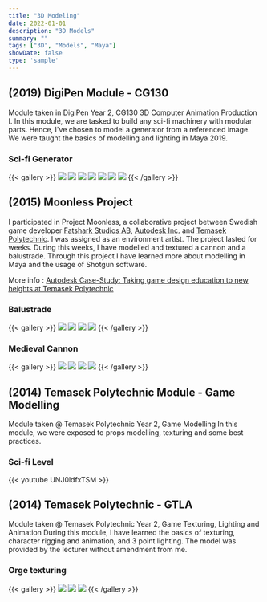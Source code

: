 ```yaml
---
title: "3D Modeling"
date: 2022-01-01
description: "3D Models"
summary: ""
tags: ["3D", "Models", "Maya"]
showDate: false
type: 'sample'
---
```


## (2019) DigiPen Module - CG130

Module taken in DigiPen Year 2, CG130 3D Computer Animation Production I.
In this module, we are tasked to build any sci-fi machinery with modular parts. Hence, I've chosen to model a generator from a referenced image.
We were taught the basics of modelling and lighting in Maya 2019.

### Sci-fi Generator

{{< gallery >}}
  <img src="gallery/cg130_1.jpg" class="grid-w50" />
  <img src="gallery/cg130_2.jpg" class="grid-w50" />
  <img src="gallery/cg130_3.jpg" class="grid-w50" />
  <img src="gallery/cg130_4.jpg" class="grid-w50" />
  <img src="gallery/cg130_5.jpg" class="grid-w50" />
  <img src="gallery/cg130_6.jpg" class="grid-w50" />
  <img src="gallery/cg130_7.jpg" class="grid-w50" />
{{< /gallery >}}

## (2015) Moonless Project

I participated in Project Moonless, a collaborative project between Swedish game developer [Fatshark Studios AB](http://www.fatsharkgames.com/), [Autodesk Inc.](http://www.autodesk.com/) and [Temasek Polytechnic](http://tp.edu.sg/).
I was assigned as an environment artist. The project lasted for weeks. During this weeks, I have modelled and textured a cannon and a balustrade.
Through this project I have learned more about modelling in Maya and the usage of Shotgun software.

More info : [Autodesk Case-Study: Taking game design education to new heights at Temasek Polytechnic](http://static-dc.autodesk.net/content/dam/autodesk/www/industries/education/docs/AUT-S282-SSTemasekPoly_A4Bro_V22.pdf)

### Balustrade

{{< gallery >}}
  <img src="gallery/b1.jpg" class="grid-w50" />
  <img src="gallery/b2.jpg" class="grid-w50" />
  <img src="gallery/b3.jpg" class="grid-w50" />
  <img src="gallery/b4.jpg" class="grid-w50" />
{{< /gallery >}}

### Medieval Cannon

{{< gallery >}}
  <img src="gallery/c1.jpg" class="grid-w50" />
  <img src="gallery/c2.jpg" class="grid-w50" />
  <img src="gallery/c3.jpg" class="grid-w50" />
  <img src="gallery/c4.jpg" class="grid-w50" />
{{< /gallery >}}

## (2014) Temasek Polytechnic Module - Game Modelling

Module taken @ Temasek Polytechnic Year 2, Game Modelling
In this module, we were exposed to props modelling, texturing and some best practices.

### Sci-fi Level

{{< youtube UNJ0ldfxTSM >}}

## (2014) Temasek Polytechnic - GTLA

Module taken @ Temasek Polytechnic Year 2, Game Texturing, Lighting and Animation
During this module, I have learned the basics of  texturing, character rigging and animation, and 3 point lighting. The model was provided by the lecturer without amendment from me.

### Orge texturing

{{< gallery >}}
  <img src="gallery/gtla_1.jpg" class="grid-w50" />
  <img src="gallery/gtla_2.jpg" class="grid-w50" />
  <img src="gallery/gtla_3.jpg" class="grid-w50" />
{{< /gallery >}}